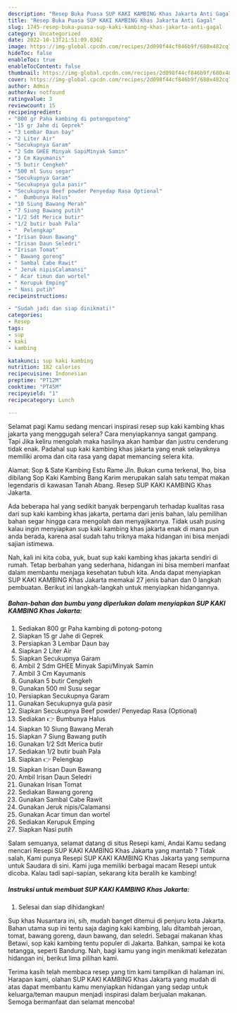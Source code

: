 ```yaml
---
description: "Resep Buka Puasa SUP KAKI KAMBING Khas Jakarta Anti Gagal"
title: "Resep Buka Puasa SUP KAKI KAMBING Khas Jakarta Anti Gagal"
slug: 1745-resep-buka-puasa-sup-kaki-kambing-khas-jakarta-anti-gagal
category: Uncategorized
date: 2022-10-13T21:51:09.030Z
image: https://img-global.cpcdn.com/recipes/2d098f44cf846b9f/680x482cq70/sup-kaki-kambing-khas-jakarta-foto-resep-utama.jpg
hideToc: false
enableToc: true
enableTocContent: false
thumbnail: https://img-global.cpcdn.com/recipes/2d098f44cf846b9f/680x482cq70/sup-kaki-kambing-khas-jakarta-foto-resep-utama.jpg
cover: https://img-global.cpcdn.com/recipes/2d098f44cf846b9f/680x482cq70/sup-kaki-kambing-khas-jakarta-foto-resep-utama.jpg
author: Admin
authorAv: notfound
ratingvalue: 3
reviewcount: 15
recipeingredient:
- "800 gr Paha kambing di potongpotong"
- "15 gr Jahe di Geprek"
- "3 Lembar Daun bay"
- "2 Liter Air"
- "Secukupnya Garam"
- "2 Sdm GHEE Minyak SapiMinyak Samin"
- "3 Cm Kayumanis"
- "5 butir Cengkeh"
- "500 ml Susu segar"
- "Secukupnya Garam"
- "Secukupnya gula pasir"
- "Secukupnya Beef powder Penyedap Rasa Optional"
- "  Bumbunya Halus"
- "10 Siung Bawang Merah"
- "7 Siung Bawang putih"
- "1/2 Sdt Merica butir"
- "1/2 butir buah Pala"
- "  Pelengkap"
- "Irisan Daun Bawang"
- "Irisan Daun Seledri"
- "Irisan Tomat"
- " Bawang goreng"
- " Sambal Cabe Rawit"
- " Jeruk nipisCalamansi"
- " Acar timun dan wortel"
- " Kerupuk Emping"
- " Nasi putih"
recipeinstructions:

- "Sudah jadi dan siap dinikmati!"
categories:
- Resep
tags:
- sup
- kaki
- kambing

katakunci: sup kaki kambing 
nutrition: 182 calories
recipecuisine: Indonesian
preptime: "PT12M"
cooktime: "PT45M"
recipeyield: "1"
recipecategory: Lunch

---
```



Selamat pagi Kamu sedang mencari inspirasi resep sup kaki kambing khas jakarta yang menggugah selera? Cara menyiapkannya sangat gampang. Tapi Jika keliru mengolah maka hasilnya akan hambar dan justru cenderung tidak enak. Padahal sup kaki kambing khas jakarta yang enak selayaknya memiliki aroma dan cita rasa yang dapat memancing selera kita.


Alamat: Sop &amp; Sate Kambing Estu Rame Jln. Bukan cuma terkenal, lho, bisa dibilang Sop Kaki Kambing Bang Karim merupakan salah satu tempat makan legendaris di kawasan Tanah Abang. Resep SUP KAKI KAMBING Khas Jakarta.

Ada beberapa hal yang sedikit banyak berpengaruh terhadap kualitas rasa dari sup kaki kambing khas jakarta, pertama dari jenis bahan, lalu pemilihan bahan segar hingga cara mengolah dan menyajikannya. Tidak usah pusing kalau ingin menyiapkan sup kaki kambing khas jakarta enak di mana pun anda berada, karena asal sudah tahu triknya maka hidangan ini bisa menjadi sajian istimewa.


Nah, kali ini kita coba, yuk, buat sup kaki kambing khas jakarta sendiri di rumah. Tetap berbahan yang sederhana, hidangan ini bisa memberi manfaat dalam membantu menjaga kesehatan tubuh kita. Anda dapat menyiapkan SUP KAKI KAMBING Khas Jakarta memakai 27 jenis bahan dan 0 langkah pembuatan. Berikut ini langkah-langkah untuk menyiapkan hidangannya.

<!--inarticleads1-->

##### Bahan-bahan dan bumbu yang diperlukan dalam menyiapkan SUP KAKI KAMBING Khas Jakarta:

1. Sediakan 800 gr Paha kambing di potong-potong
1. Siapkan 15 gr Jahe di Geprek
1. Persiapkan 3 Lembar Daun bay
1. Siapkan 2 Liter Air
1. Siapkan Secukupnya Garam
1. Ambil 2 Sdm GHEE Minyak Sapi/Minyak Samin
1. Ambil 3 Cm Kayumanis
1. Gunakan 5 butir Cengkeh
1. Gunakan 500 ml Susu segar
1. Persiapkan Secukupnya Garam
1. Gunakan Secukupnya gula pasir
1. Siapkan Secukupnya Beef powder/ Penyedap Rasa (Optional)
1. Sediakan  👉 Bumbunya Halus
1. Siapkan 10 Siung Bawang Merah
1. Siapkan 7 Siung Bawang putih
1. Gunakan 1/2 Sdt Merica butir
1. Sediakan 1/2 butir buah Pala
1. Siapkan  👉 Pelengkap
1. Siapkan Irisan Daun Bawang
1. Ambil Irisan Daun Seledri
1. Gunakan Irisan Tomat
1. Sediakan  Bawang goreng
1. Gunakan  Sambal Cabe Rawit
1. Gunakan  Jeruk nipis/Calamansi
1. Gunakan  Acar timun dan wortel
1. Sediakan  Kerupuk Emping
1. Siapkan  Nasi putih


Salam semuanya, selamat datang di situs Resepi kami, Andai Kamu sedang mencari Resepi SUP KAKI KAMBING Khas Jakarta yang mantab ? Tidak salah, Kami punya Resepi SUP KAKI KAMBING Khas Jakarta yang sempurna untuk Saudara di sini. Kami juga memiliki berbagai macam Resepi untuk dicoba. Kalau tadi sapi-sapian, sekarang kita beralih ke kambing! 

<!--inarticleads2-->

##### Instruksi untuk membuat SUP KAKI KAMBING Khas Jakarta:


1. Selesai dan siap dihidangkan!

Sup khas Nusantara ini, sih, mudah banget ditemui di penjuru kota Jakarta. Bahan utama sup ini tentu saja daging kaki kambing, lalu ditambah jeroan, tomat, bawang goreng, daun bawang, dan seledri. Sebagai makanan khas Betawi, sop kaki kambing tentu populer di Jakarta. Bahkan, sampai ke kota tetangga, seperti Bandung. Nah, bagi kamu yang ingin menikmati kelezatan hidangan ini, berikut lima pilihan kami. 

Terima kasih telah membaca resep yang tim kami tampilkan di halaman ini. Harapan kami, olahan SUP KAKI KAMBING Khas Jakarta yang mudah di atas dapat membantu kamu menyiapkan hidangan yang sedap untuk keluarga/teman maupun menjadi inspirasi dalam berjualan makanan. Semoga bermanfaat dan selamat mencoba!
